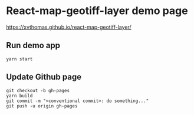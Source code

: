 # React-map-geotiff-layer demo page

https://xvthomas.github.io/react-map-geotiff-layer/

## Run demo app

    yarn start

## Update Github page

    git checkout -b gh-pages
    yarn build
    git commit -m "<conventional commit>: do something..."
    git push -u origin gh-pages
